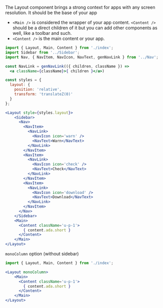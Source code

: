 The Layout component brings a strong context for apps with any screen resolution. It should be the base of your app

* `<Main />` is considered the wrapper of your app content. `<Content />` should be a direct children of it but you can add other components as well, like a toolbar and such.
* `<Content />` is the main content or your app.

```jsx
import { Layout, Main, Content } from './index';
import Sidebar from '../Sidebar';
import Nav, { NavItem, NavIcon, NavText, genNavLink } from '../Nav';

const NavLink = genNavLink(({ children, className }) =>
  <a className={className}>{ children }</a>)

const styles = {
  layout: {
    position: 'relative',
    transform: 'translateZ(0)'
  }
};

<Layout style={styles.layout}>
    <Sidebar>
      <Nav>
        <NavItem>
          <NavLink>
            <NavIcon icon='warn' />
            <NavText>Warn</NavText>
          </NavLink>
        </NavItem>
        <NavItem>
          <NavLink>
            <NavIcon icon='check' />
            <NavText>Check</NavText>
          </NavLink>
        </NavItem>
        <NavItem>
          <NavLink>
            <NavIcon icon='download' />
            <NavText>Download</NavText>
          </NavLink>
        </NavItem>
      </Nav>
    </Sidebar>
    <Main>
      <Content className='u-p-1'>
        { content.ada.short }
      </Content>
    </Main>
</Layout>
```

`monoColumn` option (without sidebar)

```jsx
import { Layout, Main, Content } from './index';

<Layout monoColumn>
    <Main>
      <Content className='u-p-1'>
        { content.ada.short }
      </Content>
    </Main>
</Layout>
```
